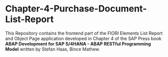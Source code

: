 # Chapter-4-Purchase-Document-List-Report
This Repository contains the frontend part of the FIORI Elements List Report and Object Page application developed in Chapter 4 of the SAP Press book **ABAP Development for SAP S/4HANA - 
ABAP RESTful Programming Model** written by Stefan Haas, Bince Mathew.
